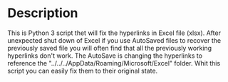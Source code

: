 # Description
This is Python 3 script thet will fix the hyperlinks in Excel file (xlsx).
After unexpected shut down of Excel if you use AutoSaved files to recover the previously saved file you will often find that all the previously working hyperlinks don't work. The AutoSave is changing the hyperlinks to reference the "../../../AppData/Roaming/Microsoft/Excel" folder. Whit this script you can easily fix them to their original state.
